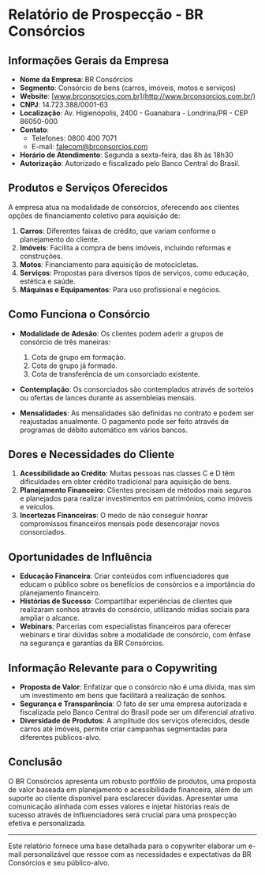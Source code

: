 # Relatório de Prospecção - BR Consórcios

## Informações Gerais da Empresa
- **Nome da Empresa**: BR Consórcios
- **Segmento**: Consórcio de bens (carros, imóveis, motos e serviços)
- **Website**: [www.brconsorcios.com.br](http://www.brconsorcios.com.br/)
- **CNPJ**: 14.723.388/0001-63
- **Localização**: Av. Higienópolis, 2400 - Guanabara - Londrina/PR - CEP 86050-000
- **Contato**: 
  - Telefones: 0800 400 7071
  - E-mail: falecom@brconsorcios.com
- **Horário de Atendimento**: Segunda a sexta-feira, das 8h às 18h30
- **Autorização**: Autorizado e fiscalizado pelo Banco Central do Brasil.

## Produtos e Serviços Oferecidos
A empresa atua na modalidade de consórcios, oferecendo aos clientes opções de financiamento coletivo para aquisição de:
1. **Carros**: Diferentes faixas de crédito, que variam conforme o planejamento do cliente.
2. **Imóveis**: Facilita a compra de bens imóveis, incluindo reformas e construções.
3. **Motos**: Financiamento para aquisição de motocicletas.
4. **Serviços**: Propostas para diversos tipos de serviços, como educação, estética e saúde.
5. **Máquinas e Equipamentos**: Para uso profissional e negócios.

## Como Funciona o Consórcio
- **Modalidade de Adesão**: Os clientes podem aderir a grupos de consórcio de três maneiras:
  1. Cota de grupo em formação.
  2. Cota de grupo já formado.
  3. Cota de transferência de um consorciado existente.
  
- **Contemplação**: Os consorciados são contemplados através de sorteios ou ofertas de lances durante as assembleias mensais.

- **Mensalidades**: As mensalidades são definidas no contrato e podem ser reajustadas anualmente. O pagamento pode ser feito através de programas de débito automático em vários bancos.

## Dores e Necessidades do Cliente
1. **Acessibilidade ao Crédito**: Muitas pessoas nas classes C e D têm dificuldades em obter crédito tradicional para aquisição de bens.
2. **Planejamento Financeiro**: Clientes precisam de métodos mais seguros e planejados para realizar investimentos em patrimônios, como imóveis e veículos.
3. **Incertezas Financeiras**: O medo de não conseguir honrar compromissos financeiros mensais pode desencorajar novos consorciados.

## Oportunidades de Influência
- **Educação Financeira**: Criar conteúdos com influenciadores que educam o público sobre os benefícios de consórcios e a importância do planejamento financeiro.
- **Histórias de Sucesso**: Compartilhar experiências de clientes que realizaram sonhos através do consórcio, utilizando mídias sociais para ampliar o alcance.
- **Webinars**: Parcerias com especialistas financeiros para oferecer webinars e tirar dúvidas sobre a modalidade de consórcio, com ênfase na segurança e garantias da BR Consórcios.

## Informação Relevante para o Copywriting
- **Proposta de Valor**: Enfatizar que o consórcio não é uma dívida, mas sim um investimento em bens que facilitará a realização de sonhos.
- **Segurança e Transparência**: O fato de ser uma empresa autorizada e fiscalizada pelo Banco Central do Brasil pode ser um diferencial atrativo.
- **Diversidade de Produtos**: A amplitude dos serviços oferecidos, desde carros até imóveis, permite criar campanhas segmentadas para diferentes públicos-alvo.

## Conclusão
O BR Consórcios apresenta um robusto portfólio de produtos, uma proposta de valor baseada em planejamento e acessibilidade financeira, além de um suporte ao cliente disponível para esclarecer dúvidas. Apresentar uma comunicação alinhada com esses valores e injetar histórias reais de sucesso através de influenciadores será crucial para uma prospecção efetiva e personalizada.

---

Este relatório fornece uma base detalhada para o copywriter elaborar um e-mail personalizável que ressoe com as necessidades e expectativas da BR Consórcios e seu público-alvo.